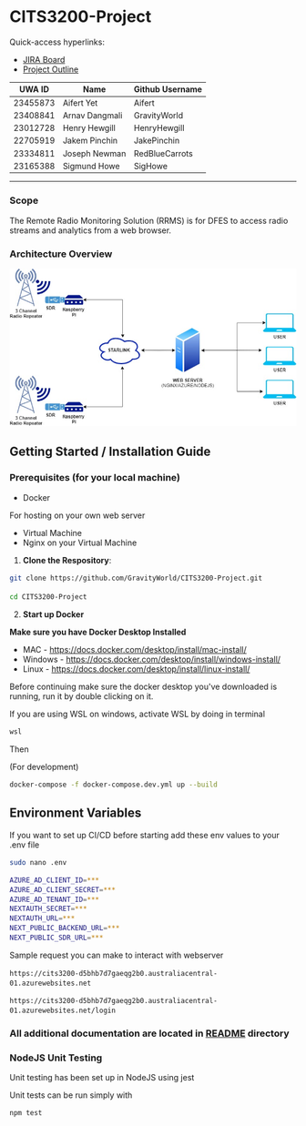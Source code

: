# CITS3200-Project

Quick-access hyperlinks:

- [JIRA Board](https://cits3200team5.atlassian.net/jira/software/projects/SCRUM/boards/1)
- [Project Outline](https://uniwa-my.sharepoint.com/:w:/r/personal/23408841_student_uwa_edu_au/_layouts/15/Doc.aspx?sourcedoc=%7B5D3EBC7B-4245-4875-B1CF-AA6C431C241A%7D&file=CITS3200%20-%20Radio%20Project.docx&action=default&mobileredirect=true)

| UWA ID   | Name           | Github Username |
| -------- | -------------- | --------------- |
| 23455873 | Aifert Yet     | Aifert          |
| 23408841 | Arnav Dangmali | GravityWorld    |
| 23012728 | Henry Hewgill  | HenryHewgill    |
| 22705919 | Jakem Pinchin  | JakePinchin     |
| 23334811 | Joseph Newman  | RedBlueCarrots  |
| 23165388 | Sigmund Howe   | SigHowe         |

---

### Scope
The Remote Radio Monitoring Solution (RRMS) is for DFES to access radio streams and analytics from a web browser.
### Architecture Overview
![RRMS Data Flow Diagram](RRMS.jpg)

## Getting Started / Installation Guide

### Prerequisites (for your local machine)
- Docker

For hosting on your own web server
- Virtual Machine
- Nginx on your Virtual Machine

1. **Clone the Respository**:
```bash
git clone https://github.com/GravityWorld/CITS3200-Project.git

cd CITS3200-Project
```

2. **Start up Docker**

**Make sure you have Docker Desktop Installed**

- MAC - https://docs.docker.com/desktop/install/mac-install/
- Windows - https://docs.docker.com/desktop/install/windows-install/
- Linux - https://docs.docker.com/desktop/install/linux-install/

Before continuing make sure the docker desktop you've downloaded is running, run it by double clicking on it.

If you are using WSL on windows, activate WSL by doing in terminal

```bash
wsl
```

Then

(For development)
```bash
docker-compose -f docker-compose.dev.yml up --build
```

## Environment Variables

If you want to set up CI/CD before starting add these env values to your .env file
```bash
sudo nano .env
```

```bash
AZURE_AD_CLIENT_ID=***
AZURE_AD_CLIENT_SECRET=***
AZURE_AD_TENANT_ID=***
NEXTAUTH_SECRET=***
NEXTAUTH_URL=***
NEXT_PUBLIC_BACKEND_URL=***
NEXT_PUBLIC_SDR_URL=***
```

Sample request you can make to interact with webserver

```https://cits3200-d5bhb7d7gaeqg2b0.australiacentral-01.azurewebsites.net```

```https://cits3200-d5bhb7d7gaeqg2b0.australiacentral-01.azurewebsites.net/login```


### All additional documentation are located in [README](./README/) directory

### NodeJS Unit Testing

Unit testing has been set up in NodeJS using jest

Unit tests can be run simply with

```bash
npm test
```
